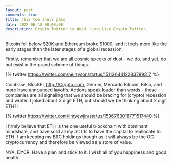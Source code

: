 ```yaml
---
layout: post
comments: true
title: This too shall pass
date: 2022-06-18 08:00:00
description: Crypto Twitter is dead. Long Live Crypto Twitter.
---
```

Bitcoin fell below $20K and Ethereum broke $1000, and it feels more like the early stages than the later stages of a global recession.

Firstly, remember that we are all cosmic specks of dust - we do, and yet, do not exist in the grand scheme of things.

{% twitter https://twitter.com/neiltyson/status/1511364412283789317 %}

Coinbase, BlockFi, http://Crypto.com, Gemini, Mercado Bitcoin, Bitso, and more have announced layoffs. Actions speak louder than words - these companies are all signaling that we should be bracing for (crypto) recession and winter. I joked about 3 digit ETH, but should we be thinking about 2 digit ETH?!

{% twitter https://twitter.com/limyewjin/status/1536763018771517440 %}

I firmly believe that ETH is the one useful blockchain with dominant mindshare, and have sold all my alt L1s to have the capital to reallocate to ETH. I am keeping my BTC holdings though as it will always be the OG cryptocurrency and therefore be viewed as a store of value.

NYA. DYOR. Have a plan and stick to it. I wish all of you happiness and good health.
